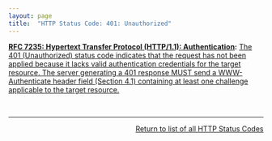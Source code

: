 ```yaml
---
layout: page
title:  "HTTP Status Code: 401: Unauthorized"
---
```


**[RFC 7235: Hypertext Transfer Protocol (HTTP/1.1): Authentication](/specs/IETF/RFC/7235 "The Hypertext Transfer Protocol (HTTP) is an application-level protocol for distributed, collaborative, hypermedia information systems. This document defines the HTTP Authentication framework."):** [The 401 (Unauthorized) status code indicates that the request has not been applied because it lacks valid authentication credentials for the target resource. The server generating a 401 response MUST send a WWW-Authenticate header field (Section 4.1) containing at least one challenge applicable to the target resource.](http://tools.ietf.org/html/rfc7235#section-3.1)

<br/>
<hr/>

<p style="text-align: right"><a href="../http-status-codes">Return to list of all HTTP Status Codes</a></p>
